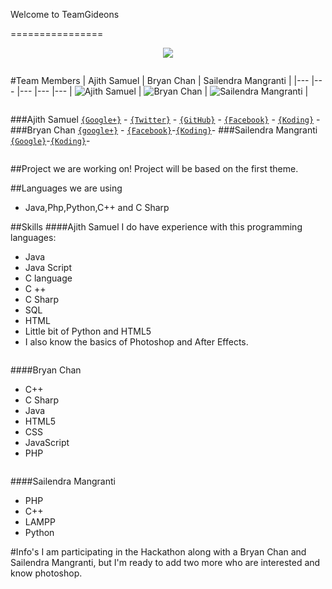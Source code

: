 Welcome to TeamGideons

================


<p align="center">
  <img src="http://static.squarespace.com/static/50b95455e4b03f5205014a93/t/50ff15bce4b071a5b425438f/1358894533612/gideonblog02.jpg"/>
</p>


```
```
#Team Members
| Ajith Samuel | Bryan Chan | Sailendra Mangranti | 
|--- |--- |--- |--- |---
| ![Ajith Samuel](https://fbcdn-sphotos-e-a.akamaihd.net/hphotos-ak-xpa1/v/t1.0-9/164658_460530620670941_807289354_n.jpg?oh=5ce0e3bfabce69d2cf020a42b84a6b6f&oe=55009B33&__gda__=1427249887_afbde36d0ebf4b3222f5ae7eeca64ff4) | ![Bryan Chan](https://fbcdn-sphotos-f-a.akamaihd.net/hphotos-ak-xfp1/v/t1.0-9/10387676_800114573379209_6529424376393607723_n.jpg?oh=01860901c208afa27609a82a35e49d64&oe=54FE8EA2&__gda__=1426541099_a9da46fb93fd50b75519cb081d78a38d) | ![Sailendra Mangranti](https://encrypted-tbn1.gstatic.com/images?q=tbn:ANd9GcSR_grwbEmgyJ_WiNjsIj6gOgBnO6_myGwX95pTsYJG6feahwbY) |
 
```
```
###Ajith Samuel
[`{Google+}`](https://plus.google.com/u/0/+AjithLeonardRedd/) - [`{Twitter}`](https://twitter.com/ajithmettu) - [`{GitHub}`](https://github.com/ajithsamuel) - [`{Facebook}`](https://www.facebook.com/ajithmettu) - [`{Koding}`](https://koding.com/ajithsamuel) -
###Bryan Chan
[`{google+}`](https://plus.google.com/115951082682526751272/) - [`{Facebook}`](https://www.facebook.com/shinn.kokhoong/)-[`{Koding}`](https://koding.com/shinning91)-
###Sailendra Mangranti
[`{Google}`](https://plus.google.com/u/0/107831198150727346833)-[`{Koding}`](https://koding.com/sail3ndra)-

```
```
##Project we are working on!
Project will be based on the first theme.

##Languages we are using
* Java,Php,Python,C++ and C Sharp

##Skills
####Ajith Samuel
I do have experience with this programming languages:
* Java
* Java Script
* C language
* C ++
* C Sharp
* SQL
* HTML
* Little bit of Python and HTML5
* I also know the basics of Photoshop and After Effects.
```
```
####Bryan Chan
* C++
* C Sharp
* Java
* HTML5
* CSS
* JavaScript
* PHP
```
```
####Sailendra Mangranti
* PHP
* C++
* LAMPP
* Python

#Info's
I am participating in the Hackathon along with a Bryan Chan and Sailendra Mangranti, but I'm ready to add two more who are interested and know photoshop.
